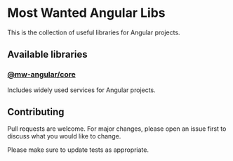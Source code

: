 # Most Wanted Angular Libs

This is the collection of useful libraries for Angular projects.

## Available libraries

### [@mw-angular/core](https://github.com/misticwonder/mw-angular/tree/production/libs/mw-angular/core#readme)

Includes widely used services for Angular projects. 

## Contributing

Pull requests are welcome. 
For major changes, please open an issue first to discuss what you would like to change.

Please make sure to update tests as appropriate.
